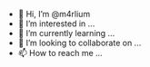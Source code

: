 - 👋 Hi, I’m @m4rlium
- 👀 I’m interested in ...
- 🌱 I’m currently learning ...
- 💞️ I’m looking to collaborate on ...
- 📫 How to reach me ...

<!---
m4rlium/m4rlium is a ✨ special ✨ repository because its `README.md` (this file) appears on your GitHub profile.
You can click the Preview link to take a look at your changes.
--->
